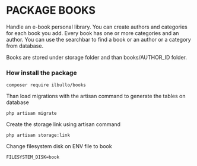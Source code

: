 # PACKAGE BOOKS

Handle an e-book personal library. 
You can create authors and categories for each book you add. 
Every book has one or more categories and an author. 
You can use the searchbar to find a book or an author or a category from database. 

Books are stored under storage folder and than books/AUTHOR_ID folder.

### How install the package

`composer require ilbullo/books`

Than load migrations with the artisan command to generate the tables on database

`php artisan migrate`

Create the storage link using artisan command

`php artisan storage:link`

Change filesystem disk on ENV file to book

`FILESYSTEM_DISK=book`

